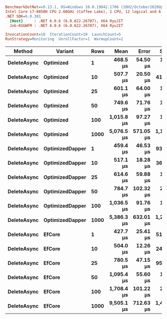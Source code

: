 ``` ini

BenchmarkDotNet=v0.13.1, OS=Windows 10.0.19042.1706 (20H2/October2020Update)
Intel Core i7-8850H CPU 2.60GHz (Coffee Lake), 1 CPU, 12 logical and 6 physical cores
.NET SDK=6.0.301
  [Host]     : .NET 6.0.6 (6.0.622.26707), X64 RyuJIT
  Job-KGGWFM : .NET 6.0.6 (6.0.622.26707), X64 RyuJIT

InvocationCount=10  IterationCount=10  LaunchCount=5  
RunStrategy=Monitoring  UnrollFactor=1  WarmupCount=2  

```
|      Method |         Variant | Rows |       Mean |     Error |      StdDev |     Median |        Min |         Max |
|------------ |---------------- |----- |-----------:|----------:|------------:|-----------:|-----------:|------------:|
| **DeleteAsync** |       **Optimized** |    **1** |   **468.5 μs** |  **54.50 μs** |   **110.10 μs** |   **448.8 μs** |   **377.6 μs** |  **1,190.0 μs** |
| **DeleteAsync** |       **Optimized** |   **10** |   **507.7 μs** |  **20.50 μs** |    **41.40 μs** |   **499.1 μs** |   **459.1 μs** |    **690.2 μs** |
| **DeleteAsync** |       **Optimized** |   **25** |   **601.1 μs** |  **64.00 μs** |   **129.28 μs** |   **578.2 μs** |   **503.1 μs** |  **1,437.5 μs** |
| **DeleteAsync** |       **Optimized** |   **50** |   **749.6 μs** |  **71.76 μs** |   **144.95 μs** |   **709.9 μs** |   **625.2 μs** |  **1,481.6 μs** |
| **DeleteAsync** |       **Optimized** |  **100** | **1,015.8 μs** |  **97.27 μs** |   **196.49 μs** |   **935.5 μs** |   **824.1 μs** |  **1,788.1 μs** |
| **DeleteAsync** |       **Optimized** | **1000** | **5,076.5 μs** | **571.05 μs** | **1,153.54 μs** | **4,560.1 μs** | **3,608.9 μs** |  **7,460.2 μs** |
| **DeleteAsync** | **OptimizedDapper** |    **1** |   **459.4 μs** |  **46.53 μs** |    **93.99 μs** |   **450.6 μs** |   **388.0 μs** |  **1,082.8 μs** |
| **DeleteAsync** | **OptimizedDapper** |   **10** |   **517.1 μs** |  **18.28 μs** |    **36.92 μs** |   **512.4 μs** |   **456.1 μs** |    **624.9 μs** |
| **DeleteAsync** | **OptimizedDapper** |   **25** |   **614.6 μs** |  **59.88 μs** |   **120.96 μs** |   **595.4 μs** |   **512.8 μs** |  **1,391.0 μs** |
| **DeleteAsync** | **OptimizedDapper** |   **50** |   **784.7 μs** | **102.32 μs** |   **206.70 μs** |   **720.6 μs** |   **622.0 μs** |  **1,620.0 μs** |
| **DeleteAsync** | **OptimizedDapper** |  **100** | **1,036.5 μs** |  **91.76 μs** |   **185.37 μs** |   **985.4 μs** |   **877.1 μs** |  **1,710.0 μs** |
| **DeleteAsync** | **OptimizedDapper** | **1000** | **5,386.3 μs** | **632.01 μs** | **1,276.69 μs** | **4,775.3 μs** | **3,782.1 μs** |  **7,988.4 μs** |
| **DeleteAsync** |          **EfCore** |    **1** |   **427.7 μs** |  **25.41 μs** |    **51.33 μs** |   **418.8 μs** |   **387.9 μs** |    **745.3 μs** |
| **DeleteAsync** |          **EfCore** |   **10** |   **504.0 μs** |  **12.26 μs** |    **24.76 μs** |   **503.9 μs** |   **442.3 μs** |    **568.3 μs** |
| **DeleteAsync** |          **EfCore** |   **25** |   **780.5 μs** |  **47.15 μs** |    **95.24 μs** |   **775.6 μs** |   **577.7 μs** |  **1,241.5 μs** |
| **DeleteAsync** |          **EfCore** |   **50** | **1,095.4 μs** |  **55.60 μs** |   **112.31 μs** | **1,078.1 μs** |   **943.9 μs** |  **1,618.7 μs** |
| **DeleteAsync** |          **EfCore** |  **100** | **1,708.4 μs** | **101.22 μs** |   **204.46 μs** | **1,679.1 μs** | **1,412.2 μs** |  **2,408.1 μs** |
| **DeleteAsync** |          **EfCore** | **1000** | **9,505.1 μs** | **712.63 μs** | **1,439.54 μs** | **9,766.7 μs** | **6,516.1 μs** | **11,680.8 μs** |
